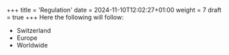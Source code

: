 +++
title = 'Regulation'
date = 2024-11-10T12:02:27+01:00
weight = 7
draft = true
+++
Here the following will follow:
- Switzerland
- Europe
- Worldwide